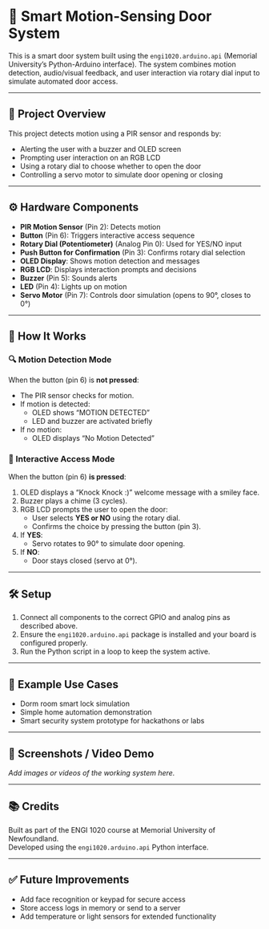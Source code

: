 # 🚪 Smart Motion-Sensing Door System
This is a smart door system built using the `engi1020.arduino.api` (Memorial University’s Python-Arduino interface). The system combines motion detection, audio/visual feedback, and user interaction via rotary dial input to simulate automated door access.

---

## 🧠 Project Overview
This project detects motion using a PIR sensor and responds by:
- Alerting the user with a buzzer and OLED screen
- Prompting user interaction on an RGB LCD
- Using a rotary dial to choose whether to open the door
- Controlling a servo motor to simulate door opening or closing

---

## ⚙️ Hardware Components
- **PIR Motion Sensor** (Pin 2): Detects motion
- **Button** (Pin 6): Triggers interactive access sequence
- **Rotary Dial (Potentiometer)** (Analog Pin 0): Used for YES/NO input
- **Push Button for Confirmation** (Pin 3): Confirms rotary dial selection
- **OLED Display**: Shows motion detection and messages
- **RGB LCD**: Displays interaction prompts and decisions
- **Buzzer** (Pin 5): Sounds alerts
- **LED** (Pin 4): Lights up on motion
- **Servo Motor** (Pin 7): Controls door simulation (opens to 90°, closes to 0°)

---

## 🧾 How It Works

### 🔍 Motion Detection Mode
When the button (pin 6) is **not pressed**:
- The PIR sensor checks for motion.
- If motion is detected:
  - OLED shows “MOTION DETECTED”
  - LED and buzzer are activated briefly
- If no motion:
  - OLED displays “No Motion Detected”

### 🚪 Interactive Access Mode
When the button (pin 6) **is pressed**:
1. OLED displays a “Knock Knock :)” welcome message with a smiley face.
2. Buzzer plays a chime (3 cycles).
3. RGB LCD prompts the user to open the door:
   - User selects **YES or NO** using the rotary dial.
   - Confirms the choice by pressing the button (pin 3).
4. If **YES**:
   - Servo rotates to 90° to simulate door opening.
5. If **NO**:
   - Door stays closed (servo at 0°).

---

## 🛠️ Setup
1. Connect all components to the correct GPIO and analog pins as described above.
2. Ensure the `engi1020.arduino.api` package is installed and your board is configured properly.
3. Run the Python script in a loop to keep the system active.

---

## 🧪 Example Use Cases
- Dorm room smart lock simulation
- Simple home automation demonstration
- Smart security system prototype for hackathons or labs

---

## 📸 Screenshots / Video Demo
_Add images or videos of the working system here._

---

## 📚 Credits
Built as part of the ENGI 1020 course at Memorial University of Newfoundland.  
Developed using the `engi1020.arduino.api` Python interface.

---

## ✅ Future Improvements
- Add face recognition or keypad for secure access
- Store access logs in memory or send to a server
- Add temperature or light sensors for extended functionality


